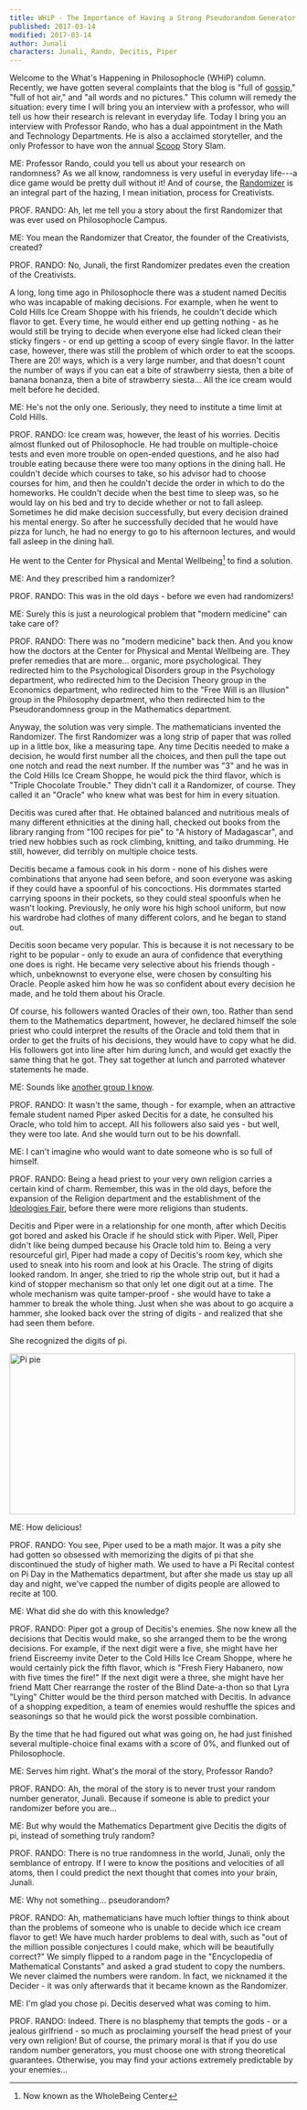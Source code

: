 ```yaml
---
title: WHiP - The Importance of Having a Strong Pseudorandom Generator
published: 2017-03-14
modified: 2017-03-14
author: Junali
characters: Junali, Rando, Decitis, Piper
---
```


Welcome to the What's Happening in Philosophocle (WHiP) column. Recently, we have gotten several complaints that the blog is "full of [gossip](http://holdenlee.github.io/philosophocle/posts/re-PHSS.html)," "full of hot air," and "all words and no pictures." This column will remedy the situation: every time I will bring you an interview with a professor, who will tell us how their research is relevant in everyday life. Today I bring you an interview with Professor Rando, who has a dual appointment in the Math and Technology Departments. He is also a acclaimed storyteller, and the only Professor to have won the annual [Scoop](http://holdenlee.github.io/philosophocle/posts/the-scoop.html) Story Slam.

<!--more-->

ME: Professor Rando, could you tell us about your research on randomness? As we all know, randomness is very useful in everyday life---a dice game would be pretty dull without it! And of course, the [Randomizer](how-i-became-a-creativist-ii.html) is an integral part of the hazing, I mean initiation, process for Creativists. 


PROF. RANDO: Ah, let me tell you a story about the first Randomizer that was ever used on Philosophocle Campus.


ME: You mean the Randomizer that Creator, the founder of the Creativists, created?


PROF. RANDO: No, Junali, the first Randomizer predates even the creation of the Creativists. 

A long, long time ago in Philosophocle there was a student named Decitis who was incapable of making decisions. For example, when he went to Cold Hills Ice Cream Shoppe with his friends, he couldn't decide which flavor to get. Every time, he would either end up getting nothing - as he would still be trying to decide when everyone else had licked clean their sticky fingers - or end up getting a scoop of every single flavor. In the latter case, however, there was still the problem of which order to eat the scoops. There are $20!$ ways, which is a very large number, and that doesn't count the number of ways if you can eat a bite of strawberry siesta, then a bite of banana bonanza, then a bite of strawberry siesta... All the ice cream would melt before he decided.


ME: He's not the only one. Seriously, they need to institute a time limit at Cold Hills.


PROF. RANDO: Ice cream was, however, the least of his worries. Decitis almost flunked out of Philosophocle. He had trouble on multiple-choice tests and even more trouble on open-ended questions, and he also had trouble eating because there were too many options in the dining hall. He couldn't decide which courses to take, so his advisor had to choose courses for him, and then he couldn't decide the order in which to do the homeworks. He couldn't decide when the best time to sleep was, so he would lay on his bed and try to decide whether or not to fall asleep. Sometimes he did make decision successfully, but every decision drained his mental energy. So after he successfully decided that he would have pizza for lunch, he had no energy to go to his afternoon lectures, and would fall asleep in the dining hall.

He went to the Center for Physical and Mental Wellbeing[^f1] to find a solution.

[^f1]: Now known as the WholeBeing Center


ME: And they prescribed him a randomizer?


PROF. RANDO: This was in the old days - before we even had randomizers! 


ME: Surely this is just a neurological problem that "modern medicine" can take care of?


PROF. RANDO: There was no "modern medicine" back then. And you know how the doctors at the Center for Physical and Mental Wellbeing are. They prefer remedies that are more... organic, more psychological. They redirected him to the Psychological Disorders group in the Psychology department, who redirected him to the Decision Theory group in the Economics department, who redirected him to the "Free Will is an Illusion" group in the Philosophy department, who then redirected him to the  Pseudorandomness group in the Mathematics department. 

Anyway, the solution was very simple. The mathematicians invented the Randomizer. The first Randomizer was a long strip of paper that was rolled up in a little box, like a measuring tape. Any time Decitis needed to make a decision, he would first number all the choices, and then pull the tape out one notch and read the next number. If the number was "3" and he was in the Cold Hills Ice Cream Shoppe, he would pick the third flavor, which is "Triple Chocolate Trouble." They didn't call it a Randomizer, of course. They called it an "Oracle" who knew what was best for him in every situation.

Decitis was cured after that. He obtained balanced and nutritious meals of many different ethnicities at the dining hall, checked out books from the library ranging from "100 recipes for pie" to "A history of Madagascar", and tried new hobbies such as rock climbing, knitting, and taiko drumming. He still, however, did terribly on multiple choice tests. 

Decitis became a famous cook in his dorm - none of his dishes were combinations that anyone had seen before, and soon everyone was asking if they could have a spoonful of his concoctions. His dormmates started carrying spoons in their pockets, so they could steal spoonfuls when he wasn't looking. Previously, he only wore his high school uniform, but now his wardrobe had clothes of many different colors, and he began to stand out. 

Decitis soon became very popular. This is because it is not necessary to be right to be popular - only to exude an aura of confidence that everything one does is right. He became very selective about his friends though - which, unbeknownst to everyone else, were chosen by consulting his Oracle. People asked him  how he was so confident about every decision he made, and he told them about his Oracle. 

Of course, his followers wanted Oracles of their own, too. Rather than send them to the Mathematics department, however, he declared himself the sole priest who could interpret the results of the Oracle and told them that in order to get the fruits of his decisions, they would have to copy what he did. His followers got into line after him during lunch, and would get exactly the same thing that he got. They sat together at lunch and parroted whatever statements he made.


ME: Sounds like [another group I know](uniformist-lunch-table.html).


PROF. RANDO: It wasn't the same, though - for example, when an attractive female student named Piper asked Decitis for a date, he consulted his Oracle, who told him to accept. All his followers also said yes - but well, they were too late. And she would turn out to be his downfall.


ME: I can't imagine who would want to date someone who is so full of himself.


PROF. RANDO: Being a head priest to your very own religion carries a certain kind of charm. Remember, this was in the old days, before the expansion of the Religion department and the establishment of the [Ideologies Fair](how-i-became-a-uniformist.html),  before there were more religions than students.

Decitis and Piper were in a relationship for one month, after which Decitis got bored and asked his Oracle if he should stick with Piper. Well, Piper didn't like being dumped because his Oracle told him to. Being a very resourceful girl, Piper had made a copy of Decitis's room key, which she used to sneak into his room and look at his Oracle. The string of digits looked random. In anger, she tried to rip the whole strip out, but it had a kind of stopper mechanism so that only let one digit out at a time. The whole mechanism was quite tamper-proof - she would have to take a hammer to break the whole thing. Just when she was about to go acquire a hammer, she looked back over the string of digits - and realized that she had seen them before.

She recognized the digits of pi.

<img src="https://images-gmi-pmc.edge-generalmills.com/9af66937-486a-4a0f-ba5f-184aabb0714c.jpg" alt="Pi pie" style="width:500px;height:282px;">

ME: How delicious!


PROF. RANDO: You see, Piper used to be a math major. It was a pity she had gotten so obsessed with memorizing the digits of pi that she discontinued the study of higher math. We used to have a Pi Recital contest on Pi Day in the Mathematics department, but after she made us stay up all day and night, we've capped the number of digits people are allowed to recite at 100.


ME: What did she do with this knowledge?


PROF. RANDO: Piper got a group of Decitis's enemies. She now knew all the decisions that Decitis would make, so she arranged them to be the wrong decisions. For example, if the next digit were a five, she might have her friend Eiscreemy invite Deter to the Cold Hills Ice Cream Shoppe, where he would certainly pick the fifth flavor, which is "Fresh Fiery Habanero, now with five times the fire!" If the next digit were a three, she might have her friend Matt Cher rearrange the roster of the Blind Date-a-thon so that Lyra "Lying" Chitter would be the third person matched with Decitis. In advance of a shopping expedition, a team of enemies would reshuffle the spices and seasonings so that he would pick the worst possible combination. 

By the time that he had figured out what was going on, he had just finished several multiple-choice final exams with a score of 0%, and flunked out of Philosophocle. 


ME: Serves him right. What's the moral of the story, Professor Rando? 


PROF. RANDO: Ah, the moral of the story is to never trust your random number generator, Junali. Because if someone is able to predict your randomizer before you are...


ME: But why would the Mathematics Department give Decitis the digits of pi, instead of something truly random?


PROF. RANDO: There is no true randomness in the world, Junali, only the semblance of entropy. If I were to know the positions and velocities of all atoms, then I could predict the next thought that comes into your brain, Junali. 


ME: Why not something... pseudorandom?


PROF. RANDO: Ah, mathematicians have much loftier things to think about than the problems of someone who is unable to decide which ice cream flavor to get! We have much harder problems to deal with, such as "out of the million possible conjectures I could make, which will be beautifully correct?" We simply flipped to a random page in the "Encyclopedia of Mathematical Constants" and asked a grad student to copy the numbers. We never claimed the numbers were random. In fact, we nicknamed it the Decider - it was only afterwards that it became known as the Randomizer.


ME: I'm glad you chose pi. Decitis deserved what was coming to him.


PROF. RANDO: Indeed. There is no blasphemy that tempts the gods - or a jealous girlfriend - so much as proclaiming yourself the head priest of your very own religion! But of course, the primary moral is that if you do use random number generators, you must choose one with strong theoretical guarantees. Otherwise, you may find your actions extremely predictable by your enemies...
